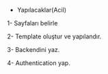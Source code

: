 * Yapılacaklar(Acil)

1- Sayfaları belirle

2- Template oluştur ve yapılandır.

3- Backendini yaz.

4- Authentication yap.





